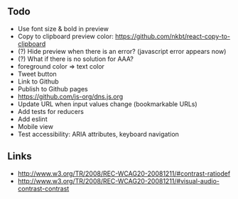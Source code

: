 ## Todo

* Use font size & bold in preview
* Copy to clipboard preview color: https://github.com/nkbt/react-copy-to-clipboard
* (?) Hide preview when there is an error? (javascript error appears now)
* (?) What if there is no solution for AAA?
* foreground color => text color
* Tweet button
* Link to Github
* Publish to Github pages
* https://github.com/js-org/dns.js.org
* Update URL when input values change (bookmarkable URLs)
* Add tests for reducers
* Add eslint
* Mobile view
* Test accessibility: ARIA attributes, keyboard navigation



## Links

* http://www.w3.org/TR/2008/REC-WCAG20-20081211/#contrast-ratiodef
* http://www.w3.org/TR/2008/REC-WCAG20-20081211/#visual-audio-contrast-contrast
